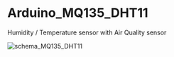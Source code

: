 # Arduino_MQ135_DHT11
Humidity / Temperature sensor with Air Quality sensor

![schema_MQ135_DHT11](https://user-images.githubusercontent.com/49790984/114927766-24ed0a80-9e32-11eb-89d4-2a50a226b4a6.png)
